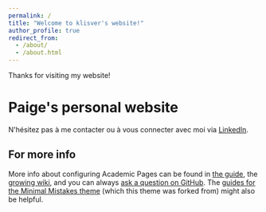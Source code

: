 ```yaml
---
permalink: /
title: "Welcome to klisver's website!"
author_profile: true
redirect_from: 
  - /about/
  - /about.html
---
```


Thanks for visiting my website!

Paige's personal website
======


N'hésitez pas à me contacter ou à vous connecter avec moi via [LinkedIn](https://www.linkedin.com/in/klisver-reyes-6340a1266/).


For more info
------
More info about configuring Academic Pages can be found in [the guide](https://academicpages.github.io/markdown/), the [growing wiki](https://github.com/academicpages/academicpages.github.io/wiki), and you can always [ask a question on GitHub](https://github.com/academicpages/academicpages.github.io/discussions). The [guides for the Minimal Mistakes theme](https://mmistakes.github.io/minimal-mistakes/docs/configuration/) (which this theme was forked from) might also be helpful.
